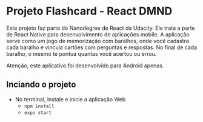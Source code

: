 # Projeto Flashcard - React DMND

Este projeto faz parte do Nanodegree de React da Udacity. Ele trata a parte de React Native para desenvolvimento de aplicações mobile.
A aplicação serve como um jogo de memorização com baralhos, onde você cadastra cada baralho e vincula cartões com perguntas e respostas. No final de cada baralho, o mesmo te pontua quantas você acertou ou errou.

Atenção, este aplicativo foi desenvolvido para Android apenas.

## Inciando o projeto

* No terminal, instale e inicie a aplicação Web
    - `npm install`
    - `expo start`
